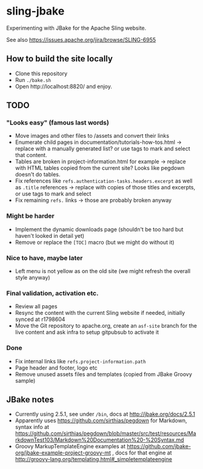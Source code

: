# sling-jbake
Experimenting with JBake for the Apache Sling website.

See also https://issues.apache.org/jira/browse/SLING-6955


## How to build the site locally
* Clone this repository
* Run `./bake.sh`
* Open http://localhost:8820/ and enjoy.

## TODO

### "Looks easy" (famous last words)
* Move images and other files to /assets and convert their links
* Enumerate child pages in documentation/tutorials-how-tos.html -> replace with a manually generated list? or use tags to mark and select that content.
* Tables are broken in project-information.html for example -> replace with HTML tables copied from the current site? Looks like pegdown doesn't do tables.
* Fix references like `refs.authentication-tasks.headers.excerpt` as well as `.title` references -> replace with copies of those titles and excerpts, or use tags to mark and select
* Fix remaining `refs.` links -> those are probably broken anyway

### Might be harder
* Implement the dynamic downloads page (shouldn't be too hard but haven't looked in detail yet)
* Remove or replace the `[TOC]` macro (but we might do without it)

### Nice to have, maybe later
* Left menu is not yellow as on the old site (we might refresh the overall style anyway)

### Final validation, activation etc.
* Review all pages
* Resync the content with the current Sling website if needed, initially synced at r1798604
* Move the Git repository to apache.org, create an `asf-site` branch for the live content and ask infra to setup gitpubsub to activate it

### Done
* Fix internal links like `refs.project-information.path` 
* Page header and footer, logo etc
* Remove unused assets files and templates (copied from JBake Groovy sample)


## JBake notes
* Currently using 2.5.1, see under `/bin`, docs at http://jbake.org/docs/2.5.1
* Apparently uses https://github.com/sirthias/pegdown for Markdown, syntax info at https://github.com/sirthias/pegdown/blob/master/src/test/resources/MarkdownTest103/Markdown%20Documentation%20-%20Syntax.md
* Groovy MarkupTemplateEngine examples at https://github.com/jbake-org/jbake-example-project-groovy-mt , docs for that engine at http://groovy-lang.org/templating.html#_simpletemplateengine
